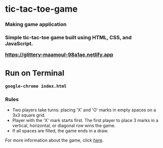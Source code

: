 # tic-tac-toe-game
<h3>Making game application<h3>
Simple tic-tac-toe game built using HTML, CSS, and JavaScript. 
  
<a href="https://glittery-maamoul-98a1ae.netlify.app">https://glittery-maamoul-98a1ae.netlify.app<a/>

## Run on Terminal

```sh
google-chrome index.html
```


### Rules

- Two players take turns: placing 'X' and 'O' marks in empty spaces on a 3x3 square grid.
- Player with the 'X' mark starts first. The first player to place 3 marks in a vertical, horizontal, or diagonal row wins the game.
- If all spaces are filled, the game ends in a draw.


For more information about the game, click [here](https://en.wikipedia.org/wiki/Tic-tac-toe).
